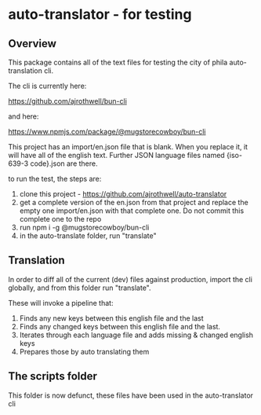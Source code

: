 # auto-translator - for testing

## Overview

This package contains all of the text files for testing the city of phila auto-translation cli.

The cli is currently here:

https://github.com/ajrothwell/bun-cli

and here:

https://www.npmjs.com/package/@mugstorecowboy/bun-cli

This project has an import/en.json file that is blank.  When you replace it, it will have all of the english text. Further JSON language files named {iso-639-3 code}.json are there.

to run the test, the steps are:

1. clone this project - https://github.com/ajrothwell/auto-translator
2. get a complete version of the en.json from that project and replace the empty one import/en.json with that complete one.  Do not commit this complete one to the repo
3. run npm i -g @mugstorecowboy/bun-cli
4. in the auto-translate folder, run "translate"


## Translation

In order to diff all of the current (dev) files against production, import the cli globally, and from this folder run "translate".

These will invoke a pipeline that:
1) Finds any new keys between this english file and the last
2) Finds any changed keys between this english file and the last.
3) Iterates through each language file and adds missing & changed english keys
4) Prepares those by auto translating them

## The scripts folder

This folder is now defunct, these files have been used in the auto-translator cli

